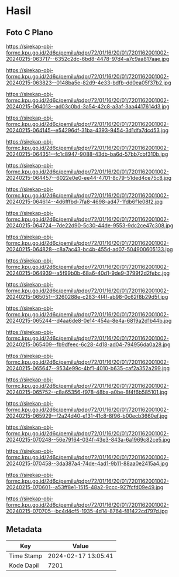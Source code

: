 # Hasil

## Foto C Plano

https://sirekap-obj-formc.kpu.go.id/2d6c/pemilu/pdpr/72/01/16/20/01/7201162001002-20240215-063717--6352c2dc-6bd8-4478-97d4-a7c9aa817aae.jpg

https://sirekap-obj-formc.kpu.go.id/2d6c/pemilu/pdpr/72/01/16/20/01/7201162001002-20240215-063823--0148ba5e-82d9-4e33-bdfb-dd0ea05f37b2.jpg

https://sirekap-obj-formc.kpu.go.id/2d6c/pemilu/pdpr/72/01/16/20/01/7201162001002-20240215-064013--ad03c0bd-3a54-42c8-a3af-3aa4417614d3.jpg

https://sirekap-obj-formc.kpu.go.id/2d6c/pemilu/pdpr/72/01/16/20/01/7201162001002-20240215-064145--e54296df-31ba-4393-9454-3d1dfa7dcd53.jpg

https://sirekap-obj-formc.kpu.go.id/2d6c/pemilu/pdpr/72/01/16/20/01/7201162001002-20240215-064351--fc1c8947-9088-43db-ba6d-57bb7cbf310b.jpg

https://sirekap-obj-formc.kpu.go.id/2d6c/pemilu/pdpr/72/01/16/20/01/7201162001002-20240215-064457--6022e0e0-ee44-4701-8c79-51ded4ce75c8.jpg

https://sirekap-obj-formc.kpu.go.id/2d6c/pemilu/pdpr/72/01/16/20/01/7201162001002-20240215-064614--4d6fffbd-7fa8-4698-ad47-1fdb6f1e08f2.jpg

https://sirekap-obj-formc.kpu.go.id/2d6c/pemilu/pdpr/72/01/16/20/01/7201162001002-20240215-064724--7de22d90-5c30-44de-9553-9dc2ce47c308.jpg

https://sirekap-obj-formc.kpu.go.id/2d6c/pemilu/pdpr/72/01/16/20/01/7201162001002-20240215-064828--c8a7ac43-bc4b-455d-ad07-504900605133.jpg

https://sirekap-obj-formc.kpu.go.id/2d6c/pemilu/pdpr/72/01/16/20/01/7201162001002-20240215-064939--a5f99b0b-68a6-40d1-9de9-3799f2d2febc.jpg

https://sirekap-obj-formc.kpu.go.id/2d6c/pemilu/pdpr/72/01/16/20/01/7201162001002-20240215-065051--3260288e-c283-4f4f-ab98-0c62f8b29d5f.jpg

https://sirekap-obj-formc.kpu.go.id/2d6c/pemilu/pdpr/72/01/16/20/01/7201162001002-20240215-065244--d4aa6de8-0e14-454a-8e4a-6819a2d1b44b.jpg

https://sirekap-obj-formc.kpu.go.id/2d6c/pemilu/pdpr/72/01/16/20/01/7201162001002-20240215-065409--fb9dfeec-6c28-4d18-ad04-794956da0a28.jpg

https://sirekap-obj-formc.kpu.go.id/2d6c/pemilu/pdpr/72/01/16/20/01/7201162001002-20240215-065647--9534e99c-4bf1-4010-b635-caf2a352a299.jpg

https://sirekap-obj-formc.kpu.go.id/2d6c/pemilu/pdpr/72/01/16/20/01/7201162001002-20240215-065752--c8a65356-f978-48ba-a0be-8f4f6b585101.jpg

https://sirekap-obj-formc.kpu.go.id/2d6c/pemilu/pdpr/72/01/16/20/01/7201162001002-20240215-065929--f2a24d40-e131-41c8-8f96-b00ecb3660ef.jpg

https://sirekap-obj-formc.kpu.go.id/2d6c/pemilu/pdpr/72/01/16/20/01/7201162001002-20240215-070248--56e79164-034f-43e3-843a-6a1969c82ce5.jpg

https://sirekap-obj-formc.kpu.go.id/2d6c/pemilu/pdpr/72/01/16/20/01/7201162001002-20240215-070458--3da387a4-74de-4ad1-9b11-88aa0e2415a4.jpg

https://sirekap-obj-formc.kpu.go.id/2d6c/pemilu/pdpr/72/01/16/20/01/7201162001002-20240215-070601--a53ff8e1-1515-48a2-9ccc-927fcfd09e49.jpg

https://sirekap-obj-formc.kpu.go.id/2d6c/pemilu/pdpr/72/01/16/20/01/7201162001002-20240215-070705--bc4d4cf5-1935-4d14-8764-f81422cd797d.jpg


## Metadata

| Key        | Value               |
| ---------- | ------------------- |
| Time Stamp | 2024-02-17 13:05:41 |
| Kode Dapil | 7201                |




